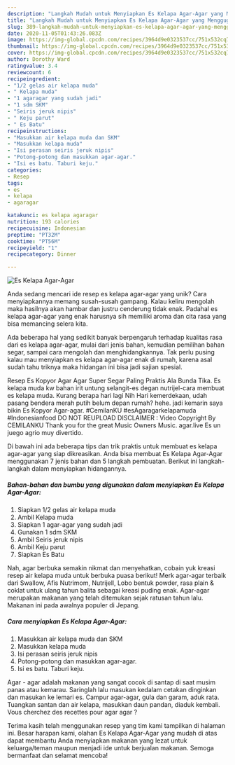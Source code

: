 ```yaml
---
description: "Langkah Mudah untuk Menyiapkan Es Kelapa Agar-Agar yang Menggugah Selera"
title: "Langkah Mudah untuk Menyiapkan Es Kelapa Agar-Agar yang Menggugah Selera"
slug: 389-langkah-mudah-untuk-menyiapkan-es-kelapa-agar-agar-yang-menggugah-selera
date: 2020-11-05T01:43:26.083Z
image: https://img-global.cpcdn.com/recipes/3964d9e0323537cc/751x532cq70/es-kelapa-agar-agar-foto-resep-utama.jpg
thumbnail: https://img-global.cpcdn.com/recipes/3964d9e0323537cc/751x532cq70/es-kelapa-agar-agar-foto-resep-utama.jpg
cover: https://img-global.cpcdn.com/recipes/3964d9e0323537cc/751x532cq70/es-kelapa-agar-agar-foto-resep-utama.jpg
author: Dorothy Ward
ratingvalue: 3.4
reviewcount: 6
recipeingredient:
- "1/2 gelas air kelapa muda"
- " Kelapa muda"
- "1 agaragar yang sudah jadi"
- "1 sdm SKM"
- "Seiris jeruk nipis"
- " Keju parut"
- " Es Batu"
recipeinstructions:
- "Masukkan air kelapa muda dan SKM"
- "Masukkan kelapa muda"
- "Isi perasan seiris jeruk nipis"
- "Potong-potong dan masukkan agar-agar."
- "Isi es batu. Taburi keju."
categories:
- Resep
tags:
- es
- kelapa
- agaragar

katakunci: es kelapa agaragar 
nutrition: 193 calories
recipecuisine: Indonesian
preptime: "PT32M"
cooktime: "PT56M"
recipeyield: "1"
recipecategory: Dinner

---
```



![Es Kelapa Agar-Agar](https://img-global.cpcdn.com/recipes/3964d9e0323537cc/751x532cq70/es-kelapa-agar-agar-foto-resep-utama.jpg)

Anda sedang mencari ide resep es kelapa agar-agar yang unik? Cara menyiapkannya memang susah-susah gampang. Kalau keliru mengolah maka hasilnya akan hambar dan justru cenderung tidak enak. Padahal es kelapa agar-agar yang enak harusnya sih memiliki aroma dan cita rasa yang bisa memancing selera kita.

Ada beberapa hal yang sedikit banyak berpengaruh terhadap kualitas rasa dari es kelapa agar-agar, mulai dari jenis bahan, kemudian pemilihan bahan segar, sampai cara mengolah dan menghidangkannya. Tak perlu pusing kalau mau menyiapkan es kelapa agar-agar enak di rumah, karena asal sudah tahu triknya maka hidangan ini bisa jadi sajian spesial.

Resep Es Kopyor Agar Agar Super Segar Paling Praktis Ala Bunda Tika. Es kelapa muda kw bahan irit untung selangit-es degan nutrijel-cara membuat es kelapa muda. Kurang berapa hari lagi Nih Hari kemerdekaan, udah pasang bendera merah putih belum depan rumah? hehe. jadi kemarin saya bikin Es Kopyor Agar-agar. #CemilanKU #esAgaragarkelapamuda #Indonesianfood DO NOT REUPLOAD DISCLAIMER : Video Copyright By CEMILANKU Thank you for the great Music Owners Music. agar.live Es un juego agrio muy divertido.


Di bawah ini ada beberapa tips dan trik praktis untuk membuat es kelapa agar-agar yang siap dikreasikan. Anda bisa membuat Es Kelapa Agar-Agar menggunakan 7 jenis bahan dan 5 langkah pembuatan. Berikut ini langkah-langkah dalam menyiapkan hidangannya.

<!--inarticleads1-->

##### Bahan-bahan dan bumbu yang digunakan dalam menyiapkan Es Kelapa Agar-Agar:

1. Siapkan 1/2 gelas air kelapa muda
1. Ambil  Kelapa muda
1. Siapkan 1 agar-agar yang sudah jadi
1. Gunakan 1 sdm SKM
1. Ambil Seiris jeruk nipis
1. Ambil  Keju parut
1. Siapkan  Es Batu


Nah, agar berbuka semakin nikmat dan menyehatkan, cobain yuk kreasi resep air kelapa muda untuk berbuka puasa berikut! Merk agar-agar terbaik dari Swallow, Afis Nutrimom, Nutrijell, Lobo bentuk powder, rasa plain &amp; coklat untuk ulang tahun balita sebagai kreasi puding enak. Agar-agar merupakan makanan yang telah ditemukan sejak ratusan tahun lalu. Makanan ini pada awalnya populer di Jepang. 

<!--inarticleads2-->

##### Cara menyiapkan Es Kelapa Agar-Agar:

1. Masukkan air kelapa muda dan SKM
1. Masukkan kelapa muda
1. Isi perasan seiris jeruk nipis
1. Potong-potong dan masukkan agar-agar.
1. Isi es batu. Taburi keju.


Agar - agar adalah makanan yang sangat cocok di santap di saat musim panas atau kemarau. Saringlah lalu masukan kedalam cetakan dinginkan dan masukan ke lemari es. Campur agar-agar, gula dan garam, aduk rata. Tuangkan santan dan air kelapa, masukkan daun pandan, diaduk kembali. Vous cherchez des recettes pour agar agar ? 

Terima kasih telah menggunakan resep yang tim kami tampilkan di halaman ini. Besar harapan kami, olahan Es Kelapa Agar-Agar yang mudah di atas dapat membantu Anda menyiapkan makanan yang lezat untuk keluarga/teman maupun menjadi ide untuk berjualan makanan. Semoga bermanfaat dan selamat mencoba!
